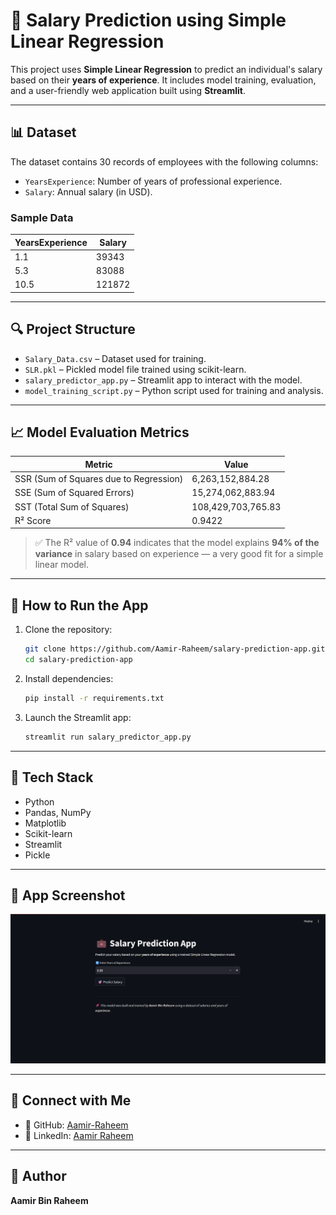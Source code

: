 # 💼 Salary Prediction using Simple Linear Regression

This project uses **Simple Linear Regression** to predict an individual's salary based on their **years of experience**. It includes model training, evaluation, and a user-friendly web application built using **Streamlit**.

---

## 📊 Dataset

The dataset contains 30 records of employees with the following columns:

- `YearsExperience`: Number of years of professional experience.
- `Salary`: Annual salary (in USD).

### Sample Data

| YearsExperience | Salary  |
|-----------------|---------|
| 1.1             | 39343   |
| 5.3             | 83088   |
| 10.5            | 121872  |

---

## 🔍 Project Structure

- `Salary_Data.csv` – Dataset used for training.
- `SLR.pkl` – Pickled model file trained using scikit-learn.
- `salary_predictor_app.py` – Streamlit app to interact with the model.
- `model_training_script.py` – Python script used for training and analysis.

---

## 📈 Model Evaluation Metrics

| Metric | Value |
|--------|-------|
| SSR (Sum of Squares due to Regression) | 6,263,152,884.28 |
| SSE (Sum of Squared Errors)            | 15,274,062,883.94 |
| SST (Total Sum of Squares)             | 108,429,703,765.83 |
| R² Score                                | 0.9422 |

> ✅ The R² value of **0.94** indicates that the model explains **94% of the variance** in salary based on experience — a very good fit for a simple linear model.

---

## 🚀 How to Run the App

1. Clone the repository:
   ```bash
   git clone https://github.com/Aamir-Raheem/salary-prediction-app.git
   cd salary-prediction-app
   ```

2. Install dependencies:
   ```bash
   pip install -r requirements.txt
   ```

3. Launch the Streamlit app:
   ```bash
   streamlit run salary_predictor_app.py
   ```

---

## 🧠 Tech Stack

- Python
- Pandas, NumPy
- Matplotlib
- Scikit-learn
- Streamlit
- Pickle

---

## 📸 App Screenshot

![App Screenshot](https://github.com/Aamir-Raheem/python_programming/blob/main/Salary%20Prediction/Salary%20App%20SS.png)

---

## 🔗 Connect with Me

- 📍 GitHub: [Aamir-Raheem](https://github.com/Aamir-Raheem)
- 💼 LinkedIn: [Aamir Raheem](https://www.linkedin.com/in/aamir-raheem-a8b3541b3/)

---

## 📌 Author

**Aamir Bin Raheem**
